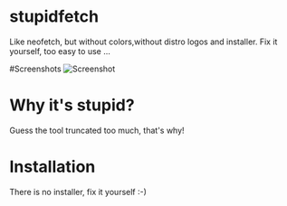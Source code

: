 # stupidfetch
Like neofetch, but without colors,without distro logos and installer. Fix it yourself, too easy to use ...

#Screenshots
![Screenshot](https://i.imgur.com/xKkGR2G.png)

# Why it's stupid?
Guess the tool truncated too much, that's why!

# Installation
There is no installer, fix it yourself :-)
